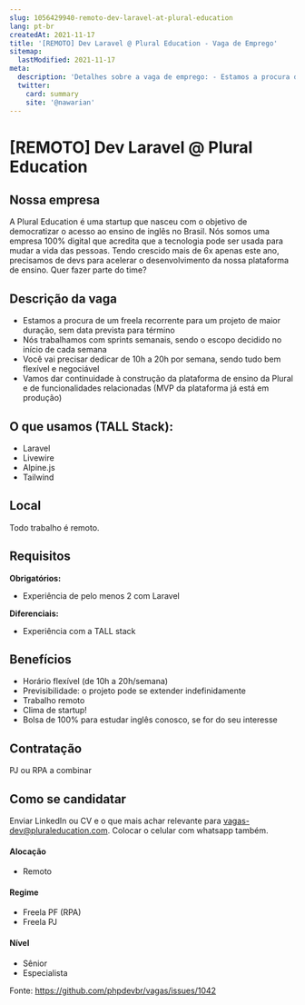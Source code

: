 ```yaml
---
slug: 1056429940-remoto-dev-laravel-at-plural-education
lang: pt-br
createdAt: 2021-11-17
title: '[REMOTO] Dev Laravel @ Plural Education - Vaga de Emprego'
sitemap:
  lastModified: 2021-11-17
meta:
  description: 'Detalhes sobre a vaga de emprego: - Estamos a procura de um freela recorrente para um projeto de maior duração, sem data prevista para término - Nós trabalhamos com sprints semanais, sendo o escopo decidido no início de cada semana - Você vai precisar dedicar de 10h a 20h por semana, sendo tudo bem flexível e negociável - Vamos dar continuidade à construção da plataforma de ensino da Plural e de funcionalidades relacionadas (MVP da plataforma já está em produção)'
  twitter:
    card: summary
    site: '@nawarian'
---
```


# [REMOTO] Dev Laravel @ Plural Education

## Nossa empresa

A Plural Education é uma startup que nasceu com o objetivo de democratizar o acesso ao ensino de inglês no Brasil. Nós somos uma empresa 100% digital que acredita que a tecnologia pode ser usada para mudar a vida das pessoas. Tendo crescido mais de 6x apenas este ano, precisamos de devs para acelerar o desenvolvimento da nossa plataforma de ensino. Quer fazer parte do time?

## Descrição da vaga

- Estamos a procura de um freela recorrente para um projeto de maior duração, sem data prevista para término
- Nós trabalhamos com sprints semanais, sendo o escopo decidido no início de cada semana
- Você vai precisar dedicar de 10h a 20h por semana, sendo tudo bem flexível e negociável
- Vamos dar continuidade à construção da plataforma de ensino da Plural e de funcionalidades relacionadas (MVP da plataforma já está em produção)

## O que usamos (TALL Stack):
- Laravel
- Livewire
- Alpine.js
- Tailwind

## Local

Todo trabalho é remoto.

## Requisitos

**Obrigatórios:**
- Experiência de pelo menos 2 com Laravel

**Diferenciais:**
- Experiência com a TALL stack

## Benefícios

- Horário flexível (de 10h a 20h/semana)
- Previsibilidade: o projeto pode se extender indefinidamente
- Trabalho remoto
- Clima de startup!
- Bolsa de 100% para estudar inglês conosco, se for do seu interesse

## Contratação

PJ ou RPA a combinar

## Como se candidatar

Enviar LinkedIn ou CV e o que mais achar relevante para vagas-dev@pluraleducation.com. Colocar o celular com whatsapp também.

#### Alocação
- Remoto

#### Regime
- Freela PF (RPA)
- Freela PJ

#### Nível
- Sênior
- Especialista

Fonte: https://github.com/phpdevbr/vagas/issues/1042